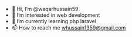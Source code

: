 - 👋 Hi, I’m @waqarhussain59
- 👀 I’m interested in web development 
- 🌱 I’m currently learning php laravel
- 📫 How to reach me whussain1359@gmail.com 

<!---
waqarhussain59/waqarhussain59 is a ✨ special ✨ repository because its `README.md` (this file) appears on your GitHub profile.
You can click the Preview link to take a look at your changes.
--->

